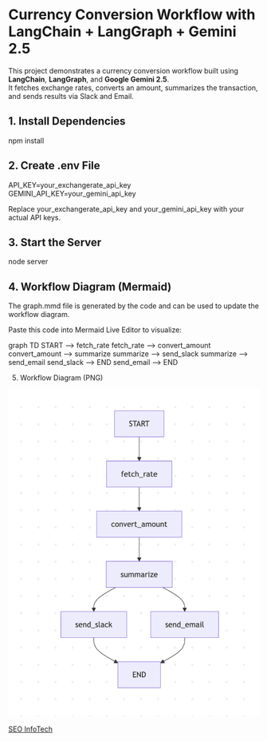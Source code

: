 # Currency Conversion Workflow with LangChain + LangGraph + Gemini 2.5

This project demonstrates a currency conversion workflow built using **LangChain**, **LangGraph**, and **Google Gemini 2.5**.  
It fetches exchange rates, converts an amount, summarizes the transaction, and sends results via Slack and Email.


## 1. Install Dependencies

npm install

## 2. Create .env File
API_KEY=your_exchangerate_api_key
GEMINI_API_KEY=your_gemini_api_key

Replace your_exchangerate_api_key and your_gemini_api_key with your actual API keys.

## 3. Start the Server
node server

## 4. Workflow Diagram (Mermaid)
The graph.mmd file is generated by the code and can be used to update the workflow diagram.

Paste this code into Mermaid Live Editor to visualize:

graph TD
  START --> fetch_rate
  fetch_rate --> convert_amount
  convert_amount --> summarize
  summarize --> send_slack
  summarize --> send_email
  send_slack --> END
  send_email --> END

5. Workflow Diagram (PNG)

![Graph](./graph.png)

[SEO InfoTech](https://seoinfotech.com)
